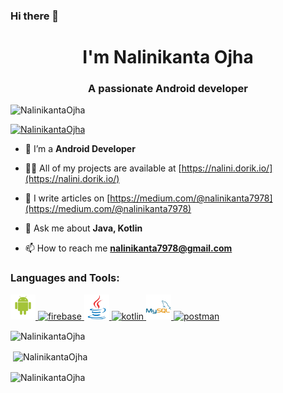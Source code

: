 ### Hi there 👋

<h1 align="center"> I'm Nalinikanta Ojha</h1>
<h3 align="center">A passionate Android developer</h3>

<p align="left"> <img src="https://komarev.com/ghpvc/?username=NalinikantaOjha&label=Profile%20views&color=0e75b6&style=flat" alt="NalinikantaOjha" /> </p>

<p align="left"> <a href="https://github.com/ryo-ma/github-profile-trophy"><img src="https://github-profile-trophy.vercel.app/?username=NalinikantaOjha" alt="NalinikantaOjha" /></a> </p>


- 🌱 I’m a **Android Developer**

- 👨‍💻 All of my projects are available at [https://nalini.dorik.io/](https://nalini.dorik.io/)

- 📝 I  write articles on [https://medium.com/@nalinikanta7978](https://medium.com/@nalinikanta7978)

- 💬 Ask me about **Java, Kotlin**

- 📫 How to reach me **nalinikanta7978@gmail.com**




<h3 align="left">Languages and Tools:</h3>
<p align="left"> <a href="https://developer.android.com" target="_blank"> <img src="https://raw.githubusercontent.com/devicons/devicon/master/icons/android/android-original-wordmark.svg" alt="android" width="40" height="40"/> </a> <a href="https://firebase.google.com/" target="_blank"> <img src="https://www.vectorlogo.zone/logos/firebase/firebase-icon.svg" alt="firebase" width="40" height="40"/> </a> <a href="https://www.java.com" target="_blank"> <img src="https://raw.githubusercontent.com/devicons/devicon/master/icons/java/java-original.svg" alt="java" width="40" height="40"/> </a> <a href="https://kotlinlang.org" target="_blank"> <img src="https://www.vectorlogo.zone/logos/kotlinlang/kotlinlang-icon.svg" alt="kotlin" width="40" height="40"/> </a> <a href="https://www.mysql.com/" target="_blank"> <img src="https://raw.githubusercontent.com/devicons/devicon/master/icons/mysql/mysql-original-wordmark.svg" alt="mysql" width="40" height="40"/> </a> <a href="https://postman.com" target="_blank"> <img src="https://www.vectorlogo.zone/logos/getpostman/getpostman-icon.svg" alt="postman" width="40" height="40"/> </a> </p>

<p><img align="center" src="https://github-readme-stats.vercel.app/api/top-langs?username=NalinikantaOjha&show_icons=true&locale=en&layout=compact" alt="NalinikantaOjha" /></p>
<p>&nbsp;<img align="center" src="https://github-readme-stats.vercel.app/api?username=NalinikantaOjha&show_icons=true&locale=en" alt="NalinikantaOjha" /></p>

<p><img align="center" src="https://github-readme-streak-stats.herokuapp.com/?user=NalinikantaOjha&" alt="NalinikantaOjha" /></p>

